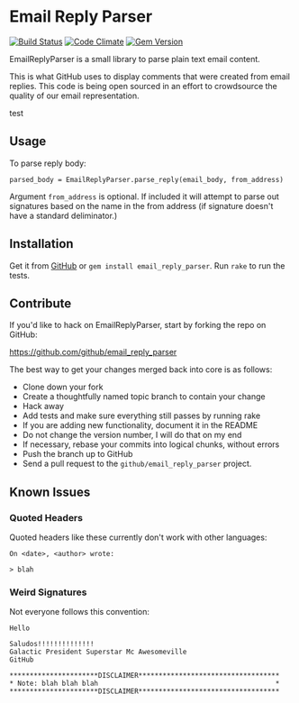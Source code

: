 # Email Reply Parser

[![Build Status](https://secure.travis-ci.org/lawrencepit/email_reply_parser.png?branch=master)](http://travis-ci.org/lawrencepit/email_reply_parser)
[![Code Climate](https://codeclimate.com/badge.png)](https://codeclimate.com/github/lawrencepit/email_reply_parser)
[![Gem Version](https://fury-badge.herokuapp.com/rb/email_reply_parser.png)](http://badge.fury.io/rb/email_reply_parser)

EmailReplyParser is a small library to parse plain text email content.

This is what GitHub uses to display comments that were created from
email replies.  This code is being open sourced in an effort to
crowdsource the quality of our email representation.

test

## Usage

To parse reply body:

`parsed_body = EmailReplyParser.parse_reply(email_body, from_address)`

Argument `from_address` is optional. If included it will attempt to parse out signatures based on the name in the from address (if signature doesn't have a standard deliminator.)

## Installation

Get it from [GitHub][github] or `gem install email_reply_parser`.  Run `rake` to run the tests.

[github]: https://github.com/github/email_reply_parser

## Contribute

If you'd like to hack on EmailReplyParser, start by forking the repo on GitHub:

https://github.com/github/email_reply_parser

The best way to get your changes merged back into core is as follows:

* Clone down your fork
* Create a thoughtfully named topic branch to contain your change
* Hack away
* Add tests and make sure everything still passes by running rake
* If you are adding new functionality, document it in the README
* Do not change the version number, I will do that on my end
* If necessary, rebase your commits into logical chunks, without errors
* Push the branch up to GitHub
* Send a pull request to the `github/email_reply_parser` project.

## Known Issues

### Quoted Headers

Quoted headers like these currently don't work with other languages:

    On <date>, <author> wrote:

    > blah

### Weird Signatures

Not everyone follows this convention:

    Hello

    Saludos!!!!!!!!!!!!!!
    Galactic President Superstar Mc Awesomeville
    GitHub

    **********************DISCLAIMER***********************************
    * Note: blah blah blah                                            *
    **********************DISCLAIMER***********************************

